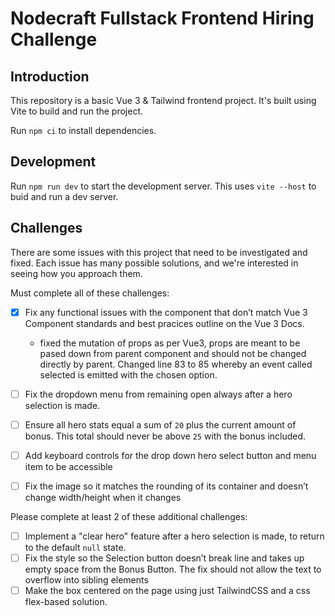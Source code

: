 # Nodecraft Fullstack Frontend Hiring Challenge

## Introduction
This repository is a basic Vue 3 & Tailwind frontend project. It's built using Vite to build and run the project.

Run `npm ci` to install dependencies.

## Development

Run `npm run dev` to start the development server. This uses `vite --host` to buid and run a dev server.

## Challenges

There are some issues with this project that need to be investigated and fixed. Each issue has many possible solutions, and we're interested in seeing how you approach them.

Must complete all of these challenges:

- [x] Fix any functional issues with the component that don’t match Vue 3 Component standards and best  pracices outline on the Vue 3 Docs.
    + fixed the mutation of props as per Vue3, props are meant to be pased down from parent component and should not be changed directly by parent. Changed line 83 to 85 whereby an event called selected is emitted with the chosen option. 

- [ ] Fix the dropdown menu from remaining open always after a hero selection is made.
- [ ] Ensure all hero stats equal a sum of `20` plus the current amount of bonus. This total should never be above `25` with the bonus included.
- [ ] Add keyboard controls for the drop down hero select button and menu item to be accessible
- [ ] Fix the image so it matches the rounding of its container and doesn’t change width/height when it changes

Please complete at least 2 of these additional challenges:

- [ ] Implement a "clear hero" feature after a hero selection is made, to return to the default `null` state.
- [ ] Fix the style so the Selection button doesn’t break line and takes up empty space from the Bonus Button. The fix should not allow the text to overflow into sibling elements
- [ ] Make the box centered on the page using just TailwindCSS and a css flex-based solution.
